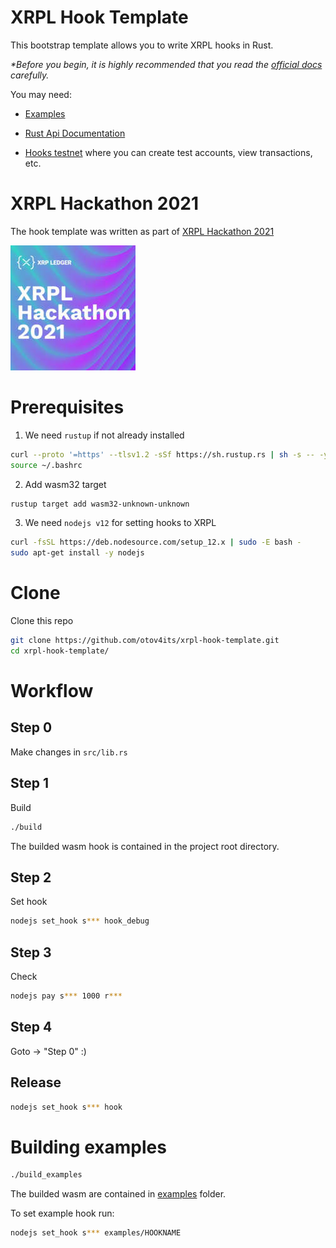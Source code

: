 # XRPL Hook Template

This bootstrap template allows you to write XRPL hooks in Rust.

_*Before you begin, it is highly recommended that you read 
the [official docs](https://xrpl-hooks.readme.io/) carefully._

You may need:

- [Examples](examples)

- [Rust Api Documentation](https://docs.rs/xrpl-hooks/)

- [Hooks testnet](https://hooks-testnet.xrpl-labs.com/) where you can create test accounts, view transactions, etc.

# XRPL Hackathon 2021

The hook template was written as part of [XRPL Hackathon 2021](https://xrpl-hackathon-2021.devpost.com/)

![](XRPL2021HACK.jpg)

# Prerequisites

1. We need `rustup` if not already installed

```bash
curl --proto '=https' --tlsv1.2 -sSf https://sh.rustup.rs | sh -s -- -y
source ~/.bashrc
```

2. Add wasm32 target

```bash
rustup target add wasm32-unknown-unknown
```


3. We need `nodejs v12` for setting hooks to XRPL

```bash
curl -fsSL https://deb.nodesource.com/setup_12.x | sudo -E bash -
sudo apt-get install -y nodejs
```

# Clone

Clone this repo

```bash
git clone https://github.com/otov4its/xrpl-hook-template.git
cd xrpl-hook-template/
```

# Workflow

## Step 0
Make changes in `src/lib.rs`

## Step 1

Build

```bash
./build
```

The builded wasm hook is contained in the project root directory.

## Step 2

Set hook

```bash
nodejs set_hook s*** hook_debug
```

## Step 3
Check

```bash
nodejs pay s*** 1000 r***
```

## Step 4

Goto -> "Step 0" :)

## Release

```bash
nodejs set_hook s*** hook
```

# Building examples

```bash
./build_examples
```
The builded wasm are contained in [examples](examples) folder.

To set example hook run:

```bash
nodejs set_hook s*** examples/HOOKNAME
```
